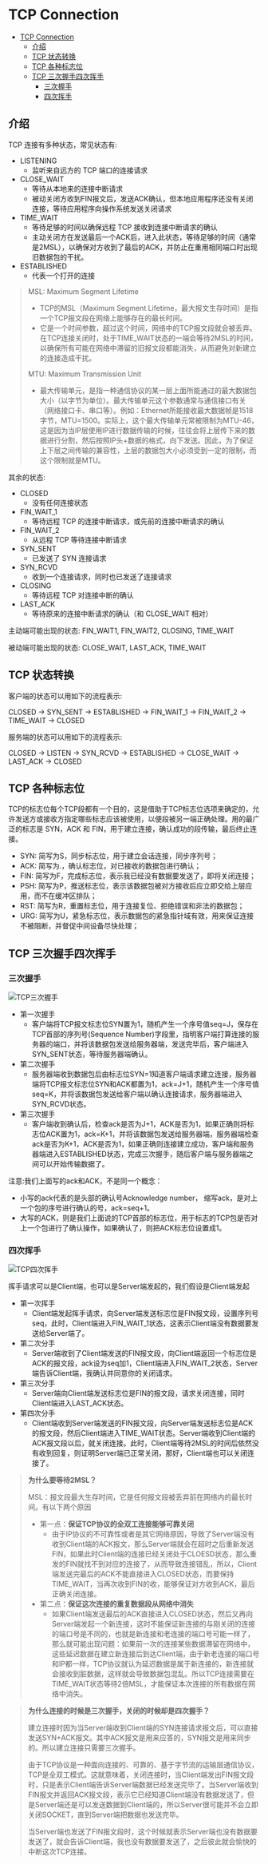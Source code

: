 # TCP Connection
- [TCP Connection](#tcp-connection)
  - [介绍](#介绍)
  - [TCP 状态转换](#tcp-状态转换)
  - [TCP 各种标志位](#tcp-各种标志位)
  - [TCP 三次握手四次挥手](#tcp-三次握手四次挥手)
    - [三次握手](#三次握手)
    - [四次挥手](#四次挥手)

## 介绍

TCP 连接有多种状态，常见状态有:

- LISTENING
  - 监听来自远方的 TCP 端口的连接请求
- CLOSE_WAIT
  - 等待从本地来的连接中断请求
  - 被动关闭方收到FIN报文后，发送ACK确认，但本地应用程序还没有关闭连接，等待应用程序向操作系统发送关闭请求
- TIME_WAIT
  - 等待足够的时间以确保远程 TCP 接收到连接中断请求的确认
  - 主动关闭方在发送最后一个ACK后，进入此状态，等待足够的时间（通常是2MSL），以确保对方收到了最后的ACK，并防止在重用相同端口时出现旧数据包的干扰。
- ESTABLISHED
  - 代表一个打开的连接

> MSL: Maximum Segment Lifetime
> - TCP的MSL（Maximum Segment Lifetime，最大报文生存时间）是指一个TCP报文段在网络上能够存在的最长时间。
> - 它是一个时间参数，超过这个时间，网络中的TCP报文段就会被丢弃。在TCP连接关闭时，处于TIME_WAIT状态的一端会等待2MSL的时间，以确保所有可能在网络中滞留的旧报文段都能消失，从而避免对新建立的连接造成干扰。
>
> MTU: Maximum Transmission Unit
> - 最大传输单元，是指一种通信协议的某一层上面所能通过的最大数据包大小（以字节为单位）。最大传输单元这个参数通常与通信接口有关（网络接口卡、串口等）。例如：Ethernet所能接收最大数据帧是1518字节，MTU=1500。实际上，这个最大传输单元常被限制为MTU-46，这是因为当IP层使用IP进行数据传输的时候，往往会将上层传下来的数据进行分割，然后按照IP头+数据的格式，向下发送。因此，为了保证上下层之间传输的兼容性，上层的数据包大小必须受到一定的限制，而这个限制就是MTU。


其余的状态:
- CLOSED
  - 没有任何连接状态
- FIN_WAIT_1
  - 等待远程 TCP 的连接中断请求，或先前的连接中断请求的确认
- FIN_WAIT_2
  - 从远程 TCP 等待连接中断请求
- SYN_SENT
  - 已发送了 SYN 连接请求
- SYN_RCVD
  - 收到一个连接请求，同时也已发送了连接请求
- CLOSING
  - 等待远程 TCP 对连接中断的确认
- LAST_ACK
  - 等待原来的连接中断请求的确认（和 CLOSE_WAIT 相对）

主动端可能出现的状态: FIN_WAIT1, FIN_WAIT2, CLOSING, TIME_WAIT

被动端可能出现的状态: CLOSE_WAIT, LAST_ACK, TIME_WAIT

## TCP 状态转换

客户端的状态可以用如下的流程表示:

CLOSED -> SYN_SENT -> ESTABLISHED -> FIN_WAIT_1 -> FIN_WAIT_2 -> TIME_WAIT -> CLOSED

服务端的状态可以用如下的流程表示:

CLOSED -> LISTEN -> SYN_RCVD -> ESTABLISHED -> CLOSE_WAIT -> LAST_ACK -> CLOSED

## TCP 各种标志位

TCP的标志位每个TCP段都有一个目的，这是借助于TCP标志位选项来确定的，允许发送方或接收方指定哪些标志应该被使用，以便段被另一端正确处理。用的最广泛的标志是 SYN，ACK 和 FIN，用于建立连接，确认成功的段传输，最后终止连接。

- SYN: 简写为S，同步标志位，用于建立会话连接，同步序列号；
- ACK: 简写为.，确认标志位，对已接收的数据包进行确认；
- FIN: 简写为F，完成标志位，表示我已经没有数据要发送了，即将关闭连接；
- PSH: 简写为P，推送标志位，表示该数据包被对方接收后应立即交给上层应用，而不在缓冲区排队；
- RST: 简写为R，重置标志位，用于连接复位、拒绝错误和非法的数据包；
- URG: 简写为U，紧急标志位，表示数据包的紧急指针域有效，用来保证连接不被阻断，并督促中间设备尽快处理；

## TCP 三次握手四次挥手

### 三次握手

![TCP三次握手](assets/doc04/tcp-three-way-handshake.png)

- 第一次握手
  - 客户端将TCP报文标志位SYN置为1，随机产生一个序号值seq=J，保存在TCP首部的序列号(Sequence Number)字段里，指明客户端打算连接的服务器的端口，并将该数据包发送给服务器端，发送完毕后，客户端进入SYN_SENT状态，等待服务器端确认。
- 第二次握手
  - 服务器端收到数据包后由标志位SYN=1知道客户端请求建立连接，服务器端将TCP报文标志位SYN和ACK都置为1，ack=J+1，随机产生一个序号值seq=K，并将该数据包发送给客户端以确认连接请求，服务器端进入SYN_RCVD状态。
- 第三次握手
  - 客户端收到确认后，检查ack是否为J+1，ACK是否为1，如果正确则将标志位ACK置为1，ack=K+1，并将该数据包发送给服务器端，服务器端检查ack是否为K+1，ACK是否为1，如果正确则连接建立成功，客户端和服务器端进入ESTABLISHED状态，完成三次握手，随后客户端与服务器端之间可以开始传输数据了。

注意:我们上面写的ack和ACK，不是同一个概念：
- 小写的ack代表的是头部的确认号Acknowledge number， 缩写ack，是对上一个包的序号进行确认的号，ack=seq+1。
- 大写的ACK，则是我们上面说的TCP首部的标志位，用于标志的TCP包是否对上一个包进行了确认操作，如果确认了，则把ACK标志位设置成1。


### 四次挥手

![TCP四次挥手](assets/doc04/tcp-four-way-wavehand.png)


挥手请求可以是Client端，也可以是Server端发起的，我们假设是Client端发起
- 第一次挥手
  - Client端发起挥手请求，向Server端发送标志位是FIN报文段，设置序列号seq，此时，Client端进入FIN_WAIT_1状态，这表示Client端没有数据要发送给Server端了。
- 第二次分手
  - Server端收到了Client端发送的FIN报文段，向Client端返回一个标志位是ACK的报文段，ack设为seq加1，Client端进入FIN_WAIT_2状态，Server端告诉Client端，我确认并同意你的关闭请求。
- 第三次分手
  - Server端向Client端发送标志位是FIN的报文段，请求关闭连接，同时Client端进入LAST_ACK状态。
- 第四次分手
  - Client端收到Server端发送的FIN报文段，向Server端发送标志位是ACK的报文段，然后Client端进入TIME_WAIT状态。Server端收到Client端的ACK报文段以后，就关闭连接。此时，Client端等待2MSL的时间后依然没有收到回复，则证明Server端已正常关闭，那好，Client端也可以关闭连接了。

> **为什么要等待2MSL？**
> 
> MSL：报文段最大生存时间，它是任何报文段被丢弃前在网络内的最长时间。有以下两个原因
> 
> - 第一点：**保证TCP协议的全双工连接能够可靠关闭**
>   - 由于IP协议的不可靠性或者是其它网络原因，导致了Server端没有收到Client端的ACK报文，那么Server端就会在超时之后重新发送FIN，如果此时Client端的连接已经关闭处于CLOESD状态，那么重发的FIN就找不到对应的连接了，从而导致连接错乱，所以，Client端发送完最后的ACK不能直接进入CLOSED状态，而要保持TIME_WAIT，当再次收到FIN的收，能够保证对方收到ACK，最后正确关闭连接。
> - 第二点：**保证这次连接的重复数据段从网络中消失**
>   - 如果Client端发送最后的ACK直接进入CLOSED状态，然后又再向Server端发起一个新连接，这时不能保证新连接的与刚关闭的连接的端口号是不同的，也就是新连接和老连接的端口号可能一样了，那么就可能出现问题：如果前一次的连接某些数据滞留在网络中，这些延迟数据在建立新连接后到达Client端，由于新老连接的端口号和IP都一样，TCP协议就认为延迟数据是属于新连接的，新连接就会接收到脏数据，这样就会导致数据包混乱。所以TCP连接需要在TIME_WAIT状态等待2倍MSL，才能保证本次连接的所有数据在网络中消失。

> **为什么连接的时候是三次握手，关闭的时候却是四次握手？**
> 
> 建立连接时因为当Server端收到Client端的SYN连接请求报文后，可以直接发送SYN+ACK报文。其中ACK报文是用来应答的，SYN报文是用来同步的。所以建立连接只需要三次握手。
> 
> 由于TCP协议是一种面向连接的、可靠的、基于字节流的运输层通信协议，TCP是全双工模式。这就意味着，关闭连接时，当Client端发出FIN报文段时，只是表示Client端告诉Server端数据已经发送完毕了。当Server端收到FIN报文并返回ACK报文段，表示它已经知道Client端没有数据发送了，但是Server端还是可以发送数据到Client端的，所以Server很可能并不会立即关闭SOCKET，直到Server端把数据也发送完毕。
> 
> 当Server端也发送了FIN报文段时，这个时候就表示Server端也没有数据要发送了，就会告诉Client端，我也没有数据要发送了，之后彼此就会愉快的中断这次TCP连接。


